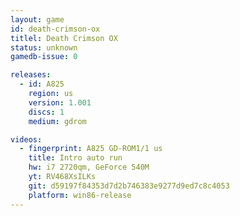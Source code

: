 ```yaml
---
layout: game
id: death-crimson-ox
titlel: Death Crimson OX
status: unknown
gamedb-issue: 0

releases:
  - id: A825
    region: us
    version: 1.001
    discs: 1
    medium: gdrom

videos:
  - fingerprint: A825 GD-ROM1/1 us
    title: Intro auto run
    hw: i7 2720qm, GeForce 540M
    yt: RV468XsILKs
    git: d59197f84353d7d2b746383e9277d9ed7c8c4053
    platform: win86-release
---
```

